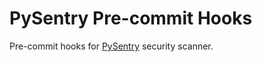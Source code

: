 # PySentry Pre-commit Hooks

Pre-commit hooks for [PySentry](https://github.com/nyudenkov/pysentry) security scanner.
